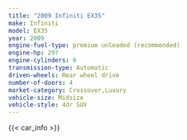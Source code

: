```yaml
---
title: "2009 Infiniti EX35"
make: Infiniti
model: EX35
year: 2009
engine-fuel-type: premium unleaded (recommended)
engine-hp: 297
engine-cylinders: 6
transmission-type: Automatic
driven-wheels: Rear wheel drive
number-of-doors: 4
market-category: Crossover,Luxury
vehicle-size: Midsize
vehicle-style: 4dr SUV
---
```


{{< car_info >}}
